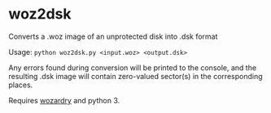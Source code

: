 # woz2dsk
Converts a .woz image of an unprotected disk into .dsk format

Usage: `python woz2dsk.py <input.woz> <output.dsk>`

Any errors found during conversion will be printed to the console, and the resulting .dsk image will contain zero-valued sector(s) in the corresponding places.

Requires [wozardry](https://github.com/a2-4am/wozardry) and python 3.
